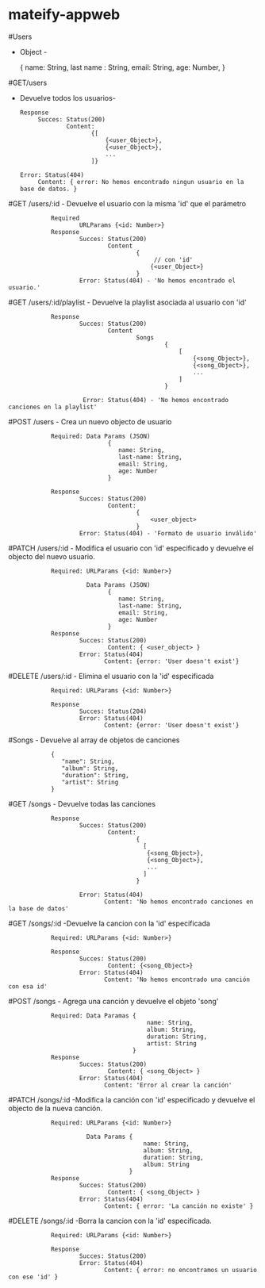 # mateify-appweb

#Users
  - Object -
  
      {
        name: String,
        last name : String,
        email: String,
        age: Number,
      }
    
#GET/users
  - Devuelve todos los usuarios-
  
        Response
             Succes: Status(200)
                     Content: 
                            {[
                                {<user_Object>},
                                {<user_Object>},
                                ...
                            ]}
      
        Error: Status(404) 
             Content: { error: No hemos encontrado ningun usuario en la base de datos. }

#GET /users/:id
       - Devuelve el usuario con la misma 'id' que el parámetro
        
                Required
                        URLParams {<id: Number>}
                Response
                        Succes: Status(200)
                                Content
                                        {
                                             // con 'id'
                                            {<user_Object>}
                                        }
                        Error: Status(404) - 'No hemos encontrado el usuario.'
                        
#GET /users/:id/playlist
        - Devuelve la playlist asociada al usuario con 'id'
        
                Response
                        Succes: Status(200)
                                Content 
                                        Songs
                                                {   
                                                    [
                                                        {<song_Object>},
                                                        {<song_Object>},
                                                        ...
                                                    ]   
                                                }
                                                
                         Error: Status(404) - 'No hemos encontrado canciones en la playlist'
                         
 #POST /users
        - Crea un nuevo objecto de usuario
        
                Required: Data Params (JSON)
                                {
                                   name: String,
                                   last-name: String,
                                   email: String,
                                   age: Number
                                }
                
                Response 
                        Succes: Status(200)
                                Content: 
                                        {
                                            <user_object>
                                        }
                        Error: Status(404) - 'Formato de usuario inválido'
  
  #PATCH /users/:id
        - Modifica el usuario con 'id' especificado y devuelve el objecto del nuevo usuario.
        
                Required: URLParams {<id: Number>}
                
                          Data Params (JSON)
                                {
                                   name: String,
                                   last-name: String,
                                   email: String,
                                   age: Number
                                }
                Response 
                        Succes: Status(200)
                                Content: { <user_object> }
                        Error: Status(404)
                               Content: {error: 'User doesn't exist'}
                               
  #DELETE /users/:id
        - Elimina el usuario con la 'id' especificada
        
                Required: URLParams {<id: Number>}
                
                Response 
                        Succes: Status(204)
                        Error: Status(404)
                               Content: {error: 'User doesn't exist'}
     
   
   #Songs
        - Devuelve al array de objetos de canciones
        
                {
                   "name": String, 
                   "album": String, 
                   "duration": String, 
                   "artist": String 
                }
  #GET /songs
        - Devuelve todas las canciones
        
                Response
                        Succes: Status(200)
                                Content: 
                                        {
                                          [
                                           {<song_Object>},
                                           {<song_Object>},
                                           ...
                                          ]
                                        }
   
                        Error: Status(404)
                               Content: 'No hemos encontrado canciones en la base de datos'
                               
#GET /songs/:id
        -Devuelve la cancion con la 'id' especificada
        
                Required: URLParams {<id: Number>}
                
                Response 
                        Succes: Status(200)
                                Content: {<song_Object>}
                        Error: Status(404)
                               Content: 'No hemos encontrado una canción con esa id'
#POST /songs
        - Agrega una canción y devuelve el objeto 'song'
        
                Required: Data Paramas {
                                           name: String,
                                           album: String,
                                           duration: String,
                                           artist: String
                                       }
                Response 
                        Succes: Status(200)
                                Content: { <song_Object> }
                        Error: Status(404)
                               Content: 'Error al crear la canción'
#PATCH /songs/:id
        -Modifica la canción con 'id' especificado y devuelve el objecto de la nueva canción.
        
                Required: URLParams {<id: Number>}
                
                          Data Params {
                                          name: String,
                                          album: String,
                                          duration: String,
                                          album: String
                                      }
                Response 
                        Succes: Status(200)
                                Content: { <song_Object> }
                        Error: Status(404)
                               Content: { error: 'La canción no existe' }
#DELETE /songs/:id
        -Borra la cancion con la  'id' especificada.
        
                Required: URLParams {<id: Number>}
                
                Response 
                        Succes: Status(200)
                        Error: Status(404)
                               Content: { error: no encontramos un usuario con ese 'id' }
                                
                                
                                
                        
                        
                         
                         
                        
                                
                
                
               
                        
                        
